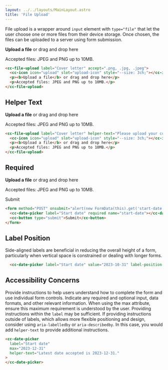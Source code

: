 ```yaml
---
layout: ../../layouts/MainLayout.astro
title: 'File Upload'
---
```


File upload is a wrapper around `input` element with `type="file"` that let the user choose one or more files from their device storage. Once chosen, the files can be uploaded to a server using form submission.

<div class="preview" style="display: block;">
  <cc-file-upload label="Cover letter" accept=".png, .jpg, .jpeg">
    <cc-icon icon="upload" slot="upload-icon" style="--size: 3ch;"></cc-icon>
    <p><b>Upload a file</b> or drag and drop here</p>
    <p>Accepted files: JPEG and PNG up to 10MB.</p>
  </cc-file-upload>
</div>

```html
<cc-file-upload label="Cover letter" accept=".png, .jpg, .jpeg">
  <cc-icon icon="upload" slot="upload-icon" style="--size: 3ch;"></cc-icon>
  <p><b>Upload a file</b> or drag and drop here</p>
  <p>Accepted files: JPEG and PNG up to 10MB.</p>
</cc-file-upload>
```

## Helper Text

<div class="preview" style="display: block;" accept=".png, .jpg, .jpeg">
  <cc-file-upload label="Cover letter" helper-text="Please upload your cover letter.">
    <cc-icon icon="upload" slot="upload-icon" style="--size: 3ch;"></cc-icon>
    <p><b>Upload a file</b> or drag and drop here</p>
    <p>Accepted files: JPEG and PNG up to 10MB.</p>
  </cc-file-upload>
</div>

```html
<cc-file-upload label="Cover letter" helper-text="Please upload your cover letter.">
  <cc-icon icon="upload" slot="upload-icon" style="--size: 3ch;"></cc-icon>
  <p><b>Upload a file</b> or drag and drop here</p>
  <p>Accepted files: JPEG and PNG up to 10MB.</p>
</cc-file-upload>
```

## Required

<div class="preview" style="display: block;">
  <form method="POST" onsubmit="alert(new FormData(this).get('cover-photo')); return false;">
    <cc-file-upload 
      label="Cover photo" 
      required 
      helper-text="Please upload your cover photo."
      name="cover-photo"
    >
      <cc-icon icon="upload" slot="upload-icon" style="--size: 3ch;"></cc-icon>
      <p><b>Upload a file</b> or drag and drop here</p>
      <p>Accepted files: JPEG and PNG up to 10MB.</p>
    </cc-file-upload>
    <cc-button type="submit">Submit</cc-button>
  </form>
</div>

```html
<form method="POST" onsubmit="alert(new FormData(this).get('start-date')); return false;">
  <cc-date-picker label="Start date" required name="start-date"></cc-date-picker>
  <cc-button type="submit">Submit</cc-button>
</form>
```

## Label Position

Side-aligned labels are beneficial in reducing the overall height of a form, particularly when vertical space is constrained or dealing with longer forms.

<div class="preview">
  <cc-date-picker label="Start date" value="2023-10-31" label-position-side></cc-date-picker>
</div>

```html
  <cc-date-picker label="Start date" value="2023-10-31" label-position-side></cc-date-picker>
```

## Accessibility Concerns

Provide instructions to help users understand how to complete the form and use individual form controls. Indicate any required and optional input, data formats, and other relevant information. When using the max attribute, ensure this maximum requirement is understood by the user. Providing instructions within the `label` may be sufficient. If providing instructions outside of labels, which allows more flexible positioning and design, consider using `aria-labelledby` or `aria-describedby`. In this case, you would add `helper-text` to provide additional instructions.


<div class="preview">
  <cc-date-picker 
    label="Start date" 
    max="2023-12-31"
    helper-text="Latest date accepted is 2023-12-31."
  >
  </cc-date-picker>
</div>

```html
<cc-date-picker 
  label="Start date" 
  max="2023-12-31"
  helper-text="Latest date accepted is 2023-12-31."
>
</cc-date-picker>
```